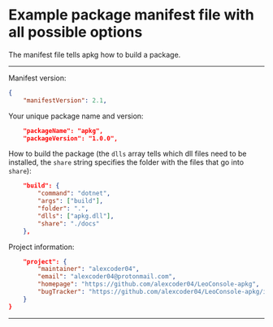 
# Example package manifest file with all possible options

The manifest file tells apkg how to build a package.

---

Manifest version:

```json
{
    "manifestVersion": 2.1,
```

Your unique package name and version:

```json
    "packageName": "apkg",
    "packageVersion": "1.0.0",
```

How to build the package (the `dlls` array tells which dll files need to be
installed, the `share` string specifies the folder with the files that go into
`share`):

```json
    "build": {
        "command": "dotnet",
        "args": ["build"],
        "folder": ".",
        "dlls": ["apkg.dll"],
        "share": "./docs"
    },
```

Project information:

```json
    "project": {
        "maintainer": "alexcoder04",
        "email": "alexcoder04@protonmail.com",
        "homepage": "https://github.com/alexcoder04/LeoConsole-apkg",
        "bugTracker": "https://github.com/alexcoder04/LeoConsole-apkg/issues"
    }
}
```

---

